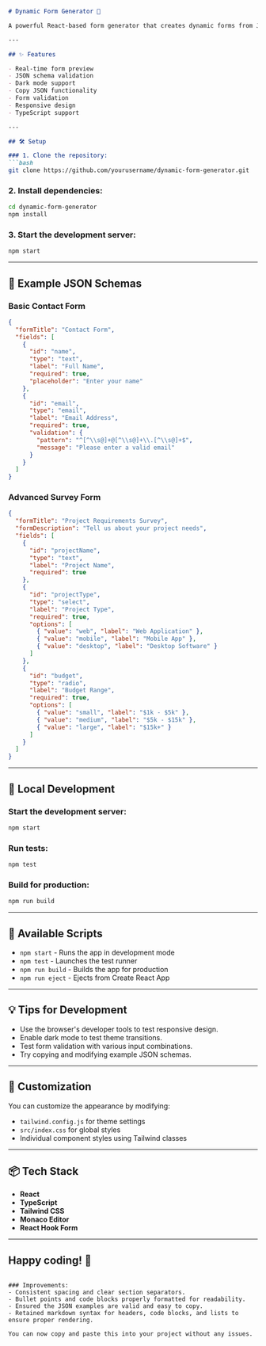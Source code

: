 
```markdown
# Dynamic Form Generator 🚀

A powerful React-based form generator that creates dynamic forms from JSON schemas with real-time preview, dark mode support, and validation.

---

## ✨ Features

- Real-time form preview
- JSON schema validation
- Dark mode support
- Copy JSON functionality
- Form validation
- Responsive design
- TypeScript support

---

## 🛠️ Setup

### 1. Clone the repository:
```bash
git clone https://github.com/yourusername/dynamic-form-generator.git
```

### 2. Install dependencies:
```bash
cd dynamic-form-generator
npm install
```

### 3. Start the development server:
```bash
npm start
```

---

## 📝 Example JSON Schemas

### Basic Contact Form
```json
{
  "formTitle": "Contact Form",
  "fields": [
    {
      "id": "name",
      "type": "text",
      "label": "Full Name",
      "required": true,
      "placeholder": "Enter your name"
    },
    {
      "id": "email",
      "type": "email",
      "label": "Email Address",
      "required": true,
      "validation": {
        "pattern": "^[^\\s@]+@[^\\s@]+\\.[^\\s@]+$",
        "message": "Please enter a valid email"
      }
    }
  ]
}
```

### Advanced Survey Form
```json
{
  "formTitle": "Project Requirements Survey",
  "formDescription": "Tell us about your project needs",
  "fields": [
    {
      "id": "projectName",
      "type": "text",
      "label": "Project Name",
      "required": true
    },
    {
      "id": "projectType",
      "type": "select",
      "label": "Project Type",
      "required": true,
      "options": [
        { "value": "web", "label": "Web Application" },
        { "value": "mobile", "label": "Mobile App" },
        { "value": "desktop", "label": "Desktop Software" }
      ]
    },
    {
      "id": "budget",
      "type": "radio",
      "label": "Budget Range",
      "required": true,
      "options": [
        { "value": "small", "label": "$1k - $5k" },
        { "value": "medium", "label": "$5k - $15k" },
        { "value": "large", "label": "$15k+" }
      ]
    }
  ]
}
```

---

## 🚀 Local Development

### Start the development server:
```bash
npm start
```

### Run tests:
```bash
npm test
```

### Build for production:
```bash
npm run build
```

---

## 🔧 Available Scripts

- `npm start` - Runs the app in development mode
- `npm test` - Launches the test runner
- `npm run build` - Builds the app for production
- `npm run eject` - Ejects from Create React App

---

## 💡 Tips for Development

- Use the browser's developer tools to test responsive design.
- Enable dark mode to test theme transitions.
- Test form validation with various input combinations.
- Try copying and modifying example JSON schemas.

---

## 🎨 Customization

You can customize the appearance by modifying:

- `tailwind.config.js` for theme settings
- `src/index.css` for global styles
- Individual component styles using Tailwind classes

---

## 📦 Tech Stack

- **React**
- **TypeScript**
- **Tailwind CSS**
- **Monaco Editor**
- **React Hook Form**

---

## Happy coding! 🚀
```

### Improvements:
- Consistent spacing and clear section separators.
- Bullet points and code blocks properly formatted for readability.
- Ensured the JSON examples are valid and easy to copy.
- Retained markdown syntax for headers, code blocks, and lists to ensure proper rendering. 

You can now copy and paste this into your project without any issues.
